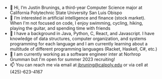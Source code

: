 - 👋 Hi, I’m Justin Brunings, a third-year Computer Science major at California Polytechnic State University San Luis Obispo
- 👀 I’m interested in artificial intelligence and finance (stock market). When I'm not focused on code, I enjoy swimming, cycling, hiking, playing the guitar, and spending time with friends
- 🌱 I have a background in Java, Python, C, React, and Javascript. I have knowledge of data structures, computer organization, and systems programming for each language and I am currently learning about a multitude of different programming languages (Racket, Haskell, C#, etc.)
- 💞️ I am currently working as a software engineer inter at Norhrop Grumman but I'm open for summer 2023 recruiting!
- 📫 You can reach me via email at jbruning@calpoly.edu or via cell at (425)-623-4167

<!---
justbru/justbru is a ✨ special ✨ repository because its `README.md` (this file) appears on your GitHub profile.
You can click the Preview link to take a look at your changes.
--->
